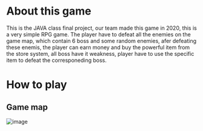 # About this game
This is the JAVA class final project, our team made this game in 2020, this is a very simple RPG game. The player have to defeat all the enemies on the game map, 
which contain 6 boss and some random enemies, afer defeating these enemis, the player can earn money and buy the powerful item from the store system, all boss have it weakness, 
player have to use the specific item to defeat the corresponeding boss.

# How to play
## Game map
![image]([遊戲截圖\GameMap.png](https://github.com/oscar9335/Java_Game_2020/blob/main/PoorPokemonGo-final/%E9%81%8A%E6%88%B2%E6%88%AA%E5%9C%96/GameMap.png)https://github.com/oscar9335/Java_Game_2020/blob/main/PoorPokemonGo-final/%E9%81%8A%E6%88%B2%E6%88%AA%E5%9C%96/GameMap.png)

